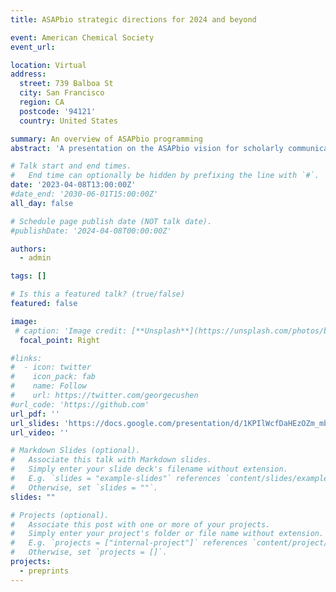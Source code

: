 ```yaml
---
title: ASAPbio strategic directions for 2024 and beyond

event: American Chemical Society
event_url: 

location: Virtual
address:
  street: 739 Balboa St
  city: San Francisco
  region: CA
  postcode: '94121'
  country: United States

summary: An overview of ASAPbio programming
abstract: 'A presentation on the ASAPbio vision for scholarly communication'

# Talk start and end times.
#   End time can optionally be hidden by prefixing the line with `#`.
date: '2023-04-08T13:00:00Z'
#date_end: '2030-06-01T15:00:00Z'
all_day: false

# Schedule page publish date (NOT talk date).
#publishDate: '2024-04-08T00:00:00Z'

authors:
  - admin

tags: []

# Is this a featured talk? (true/false)
featured: false

image:
 # caption: 'Image credit: [**Unsplash**](https://unsplash.com/photos/bzdhc5b3Bxs)'
  focal_point: Right

#links:
#  - icon: twitter
#    icon_pack: fab
#    name: Follow
#    url: https://twitter.com/georgecushen
#url_code: 'https://github.com'
url_pdf: ''
url_slides: 'https://docs.google.com/presentation/d/1KPIlWcfDaHEzOZm_mb5gkT2U8eQlgDCw/edit?usp=sharing&ouid=105973697463469114100&rtpof=true&sd=true'
url_video: ''

# Markdown Slides (optional).
#   Associate this talk with Markdown slides.
#   Simply enter your slide deck's filename without extension.
#   E.g. `slides = "example-slides"` references `content/slides/example-slides.md`.
#   Otherwise, set `slides = ""`.
slides: ""

# Projects (optional).
#   Associate this post with one or more of your projects.
#   Simply enter your project's folder or file name without extension.
#   E.g. `projects = ["internal-project"]` references `content/project/deep-learning/index.md`.
#   Otherwise, set `projects = []`.
projects:
  - preprints
---
```



